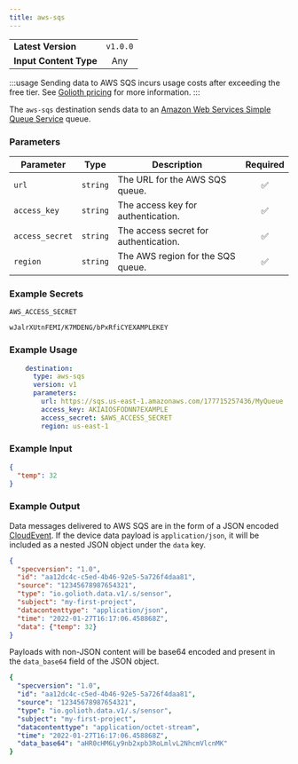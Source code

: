 ```yaml
---
title: aws-sqs
---
```


|   |   |
|---|:---:|
|__Latest Version__| `v1.0.0` |
|__Input Content Type__| Any |

:::usage
Sending data to AWS SQS incurs usage costs after exceeding the free tier. See
[Golioth pricing](https://golioth.io/pricing) for more information.
:::

The `aws-sqs` destination sends data to an [Amazon Web Services Simple Queue
Service](https://aws.amazon.com/sqs/) queue.

### Parameters

|Parameter|Type|Description|Required|
|---|---|---|:---:|
|`url`|`string`| The URL for the AWS SQS queue. |✅|
|`access_key`|`string`| The access key for authentication. |✅|
|`access_secret`|`string`| The access secret for authentication. |✅|
|`region`|`string`| The AWS region for the SQS queue. |✅|

### Example Secrets

`AWS_ACCESS_SECRET`
```
wJalrXUtnFEMI/K7MDENG/bPxRfiCYEXAMPLEKEY
```

### Example Usage

```yaml
    destination:
      type: aws-sqs
      version: v1
      parameters:
        url: https://sqs.us-east-1.amazonaws.com/177715257436/MyQueue
        access_key: AKIAIOSFODNN7EXAMPLE
        access_secret: $AWS_ACCESS_SECRET
        region: us-east-1
```

### Example Input

```json
{
  "temp": 32
}
```

### Example Output

Data messages delivered to AWS SQS are in the form of a JSON encoded
[CloudEvent](https://cloudevents.io/). If the device data payload is
`application/json`, it will be included as a nested JSON object under the `data`
key.

```json
{
  "specversion": "1.0",
  "id": "aa12dc4c-c5ed-4b46-92e5-5a726f4daa81",
  "source": "12345678987654321",
  "type": "io.golioth.data.v1/.s/sensor",
  "subject": "my-first-project",
  "datacontenttype": "application/json",
  "time": "2022-01-27T16:17:06.458868Z",
  "data": {"temp": 32}
}
```

Payloads with non-JSON content will be base64 encoded and present in the
`data_base64` field of the JSON object.

```yaml
{
  "specversion": "1.0",
  "id": "aa12dc4c-c5ed-4b46-92e5-5a726f4daa81",
  "source": "12345678987654321",
  "type": "io.golioth.data.v1/.s/sensor",
  "subject": "my-first-project",
  "datacontenttype": "application/octet-stream",
  "time": "2022-01-27T16:17:06.458868Z",
  "data_base64": "aHR0cHM6Ly9nb2xpb3RoLmlvL2NhcmVlcnMK"
}
```
